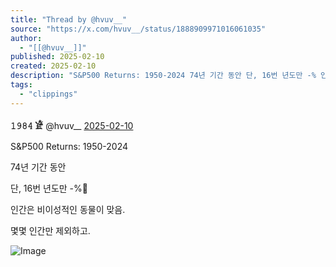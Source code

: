 ```yaml
---
title: "Thread by @hvuv__"
source: "https://x.com/hvuv__/status/1888909971016061035"
author:
  - "[[@hvuv__]]"
published: 2025-02-10
created: 2025-02-10
description: "S&P500 Returns: 1950-2024 74년 기간 동안 단, 16번 년도만 -% 인간은 비이성적인 동물이 맞음. 몇몇 인간만 제외하고."
tags:
  - "clippings"
---
```

**𝟷𝟿𝟾𝟺 𓁁** @hvuv\_\_ [2025-02-10](https://x.com/hvuv__/status/1888909971016061035)

S&P500 Returns: 1950-2024

74년 기간 동안

단, 16번 년도만 -%🔴

인간은 비이성적인 동물이 맞음.

몇몇 인간만 제외하고.

![Image](https://pbs.twimg.com/media/GjbBmyQbsAEt7t3?format=jpg&name=large)